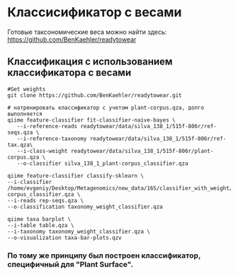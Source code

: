 
# Классисификатор с весами 
Готовые таксономические веса можно найти здесь: https://github.com/BenKaehler/readytowear


## Классификация с использованием классификатора с весами
```
#Get weights
git clone https://github.com/BenKaehler/readytowear.git

# натренировать классификатор с учетом plant-corpus.qza, долго выполняется
qiime feature-classifier fit-classifier-naive-bayes \
   --i-reference-reads readytowear/data/silva_138_1/515f-806r/ref-seqs.qza \
   --i-reference-taxonomy readytowear/data/silva_138_1/515f-806r/ref-tax.qza\
   --i-class-weight readytowear/data/silva_138_1/515f-806r/plant-corpus.qza \
   --o-classifier silva_138_1_plant-corpus_classifier.qza

qiime feature-classifier classify-sklearn \
--i-classifier /home/evgeniy/Desktop/Metagenomics/new_data/16S/classifier_with_weight/silva_138_1_plant-corpus_classifier.qza \
--i-reads rep-seqs.qza \
--o-classification taxonomy_weight_classifier.qza

qiime taxa barplot \
--i-table table.qza \
--i-taxonomy taxonomy_weight_classifier.qza \
--o-visualization taxa-bar-plots.qzv
```
### По тому же принципу был построен классификатор, специфичный для "Plant Surface".
